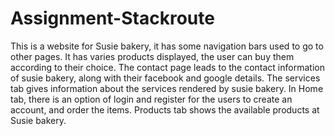 # Assignment-Stackroute

This is a website for Susie bakery, it has some navigation bars used to go to other pages.
It has varies products displayed, the user can buy them according to their choice.
The contact page leads to the contact information of susie bakery, along with their facebook and google details.
The services tab gives information about the services rendered by susie bakery.
In Home tab, there is an option of login and register for the users to create an account, and order the items.
Products tab shows the available products at Susie bakery.


